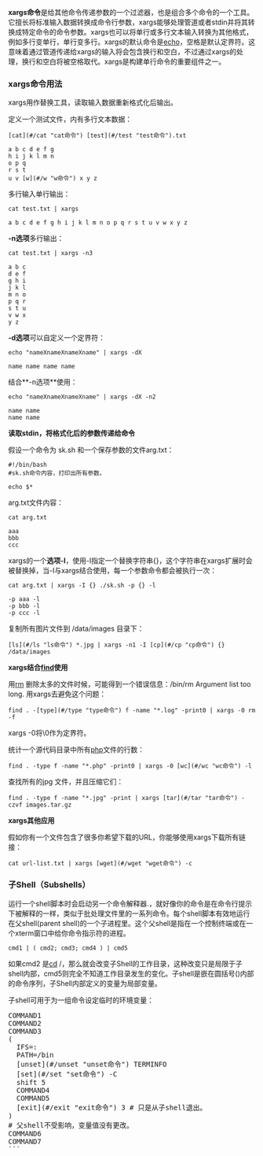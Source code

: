 **xargs命令**是给其他命令传递参数的一个过滤器，也是组合多个命令的一个工具。它擅长将标准输入数据转换成命令行参数，xargs能够处理管道或者stdin并将其转换成特定命令的命令参数。xargs也可以将单行或多行文本输入转换为其他格式，例如多行变单行，单行变多行。xargs的默认命令是[echo](#/echo "echo命令")，空格是默认定界符。这意味着通过管道传递给xargs的输入将会包含换行和空白，不过通过xargs的处理，换行和空白将被空格取代。xargs是构建单行命令的重要组件之一。

### xargs命令用法  

xargs用作替换工具，读取输入数据重新格式化后输出。

定义一个测试文件，内有多行文本数据：

```
[cat](#/cat "cat命令") [test](#/test "test命令").txt

a b c d e f g
h i j k l m n
o p q
r s t
u v [w](#/w "w命令") x y z

```

多行输入单行输出：

```
cat test.txt | xargs

a b c d e f g h i j k l m n o p q r s t u v w x y z
```

**-n选项**多行输出：

```
cat test.txt | xargs -n3

a b c
d e f
g h i
j k l
m n o
p q r
s t u
v w x
y z
```

**-d选项**可以自定义一个定界符：

```
echo "nameXnameXnameXname" | xargs -dX

name name name name
```

结合**-n选项**使用：

```
echo "nameXnameXnameXname" | xargs -dX -n2

name name
name name
```

**读取stdin，将格式化后的参数传递给命令**

假设一个命令为 sk.sh 和一个保存参数的文件arg.txt：

```
#!/bin/bash
#sk.sh命令内容，打印出所有参数。

echo $*

```

arg.txt文件内容：

```
cat arg.txt

aaa
bbb
ccc

```

xargs的一个**选项-I**，使用-I指定一个替换字符串{}，这个字符串在xargs扩展时会被替换掉，当-I与xargs结合使用，每一个参数命令都会被执行一次：

```
cat arg.txt | xargs -I {} ./sk.sh -p {} -l

-p aaa -l
-p bbb -l
-p ccc -l

```

复制所有图片文件到 /data/images 目录下：

```
[ls](#/ls "ls命令") *.jpg | xargs -n1 -I [cp](#/cp "cp命令") {} /data/images
```

**xargs结合[find](#/find "find命令")使用**

用[rm](#/rm "rm命令") 删除太多的文件时候，可能得到一个错误信息：/bin/rm Argument list too long. 用xargs去避免这个问题：

```
find . -[type](#/type "type命令") f -name "*.log" -print0 | xargs -0 rm -f
```

xargs -0将\0作为定界符。

统计一个源代码目录中所有[php](#/php "php命令")文件的行数：

```
find . -type f -name "*.php" -print0 | xargs -0 [wc](#/wc "wc命令") -l
```

查找所有的jpg 文件，并且压缩它们：

```
find . -type f -name "*.jpg" -print | xargs [tar](#/tar "tar命令") -czvf images.tar.gz

```

**xargs其他应用**

假如你有一个文件包含了很多你希望下载的URL，你能够使用xargs下载所有链接：

```
cat url-list.txt | xargs [wget](#/wget "wget命令") -c

```

### 子Shell（Subshells）  

运行一个shell脚本时会启动另一个命令解释器.，就好像你的命令是在命令行提示下被解释的一样，类似于批处理文件里的一系列命令。每个shell脚本有效地运行在父shell(parent shell)的一个子进程里。这个父shell是指在一个控制终端或在一个xterm窗口中给你命令指示符的进程。

```
cmd1 | ( cmd2; cmd3; cmd4 ) | cmd5
```

如果cmd2 是[cd](#/cd "cd命令") /，那么就会改变子Shell的工作目录，这种改变只是局限于子shell内部，cmd5则完全不知道工作目录发生的变化。子shell是嵌在圆括号()内部的命令序列，子Shell内部定义的变量为局部变量。

子shell可用于为一组命令设定临时的环境变量：

<pre class="PROGRAMLISTING">COMMAND1
COMMAND2
COMMAND3
(
  IFS=:
  PATH=/bin
  [unset](#/unset "unset命令") TERMINFO
  [set](#/set "set命令") -C
  shift 5
  COMMAND4
  COMMAND5
  [exit](#/exit "exit命令") 3 # 只是从子shell退出。
)
# 父shell不受影响，变量值没有更改。
COMMAND6
COMMAND7
```